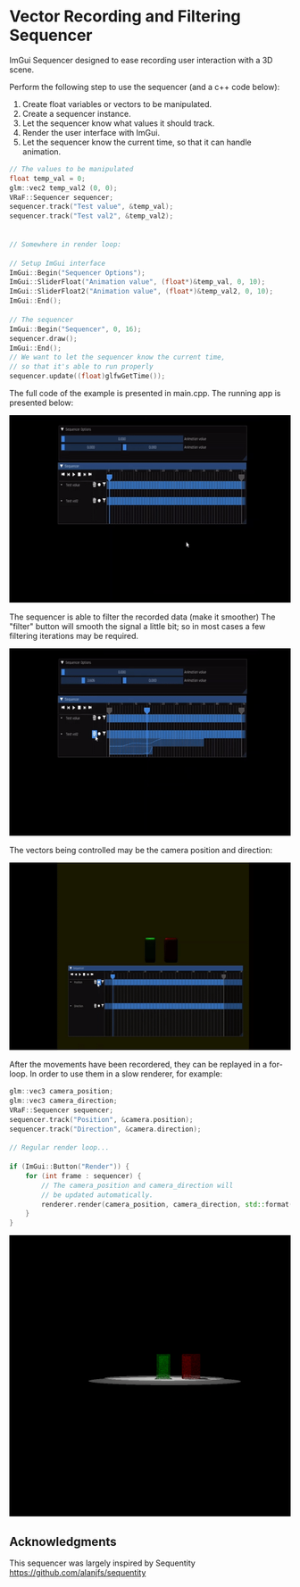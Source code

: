 # Vector Recording and Filtering Sequencer
ImGui Sequencer designed to ease recording user interaction with a 3D scene.

Perform the following step to use the sequencer (and a c++ code below):
1. Create float variables or vectors to be manipulated.
2. Create a sequencer instance.
3. Let the sequencer know what values it should track.
4. Render the user interface with ImGui.
5. Let the sequencer know the current time, so that it can handle animation.

```cpp
// The values to be manipulated
float temp_val = 0;
glm::vec2 temp_val2 (0, 0);
VRaF::Sequencer sequencer;
sequencer.track("Test value", &temp_val);
sequencer.track("Test val2", &temp_val2);


// Somewhere in render loop:

// Setup ImGui interface
ImGui::Begin("Sequencer Options");
ImGui::SliderFloat("Animation value", (float*)&temp_val, 0, 10);
ImGui::SliderFloat2("Animation value", (float*)&temp_val2, 0, 10);
ImGui::End();

// The sequencer
ImGui::Begin("Sequencer", 0, 16);
sequencer.draw();
ImGui::End();
// We want to let the sequencer know the current time,
// so that it's able to run properly
sequencer.update((float)glfwGetTime());
```

The full code of the example is presented in main.cpp. The running app is presented below:

![](images/VRaFSeq_1.gif)

The sequencer is able to filter the recorded data (make it smoother)
The "filter" button will smooth the signal a little bit; so in most cases a few filtering iterations may be required.

![](images/VRaFSeq_2.gif)

The vectors being controlled may be the camera position and direction:

![](images/cam_control.gif)

After the movements have been recordered, they can be replayed in a for-loop. In order to use them in a slow renderer, for example:

```cpp
glm::vec3 camera_position;
glm::vec3 camera_direction;
VRaF::Sequencer sequencer;
sequencer.track("Position", &camera.position);
sequencer.track("Direction", &camera.direction);

// Regular render loop...

if (ImGui::Button("Render")) {
	for (int frame : sequencer) {
		// The camera_position and camera_direction will 
		// be updated automatically.
		renderer.render(camera_position, camera_direction, std::format("out_{}.png", frame));
	}
}
```

![](images/slow_render.gif)


## Acknowledgments

This sequencer was largely inspired by Sequentity
https://github.com/alanjfs/sequentity


